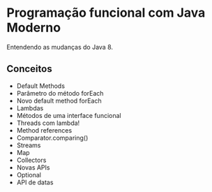 # Programação funcional com Java Moderno
Entendendo as mudanças do Java 8. 

## Conceitos
* Default Methods
* Parâmetro do método forEach
* Novo default method forEach
* Lambdas
* Métodos de uma interface funcional
* Threads com lambda!
* Method references
* Comparator.comparing()
* Streams
* Map
* Collectors
* Novas APIs
* Optional
* API de datas
